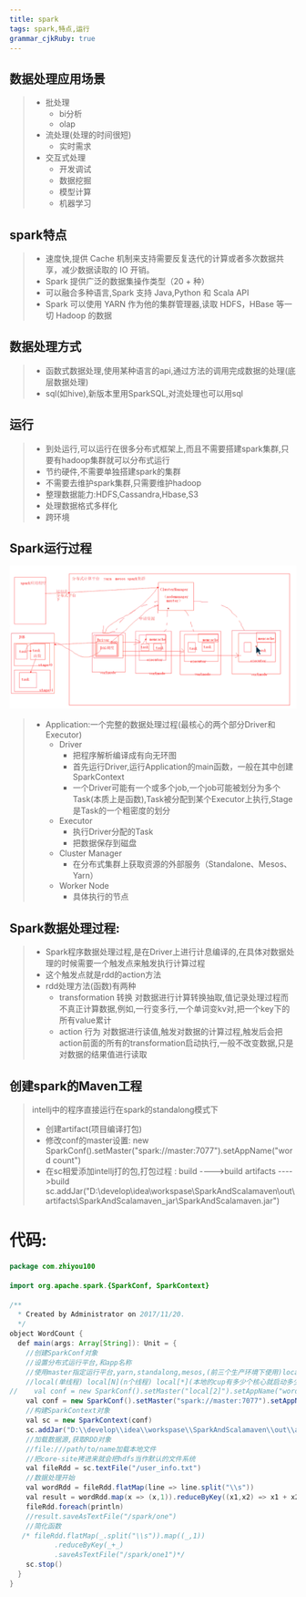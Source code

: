 ```yaml
---
title: spark
tags: spark,特点,运行
grammar_cjkRuby: true
---
```



## 数据处理应用场景

> - 批处理
> 	- bi分析
> 	- olap
> - 流处理(处理的时间很短)
> 	- 实时需求
> - 交互式处理
> 	- 开发调试
> 	- 数据挖掘
> 	- 模型计算
> 	- 机器学习

## spark特点
> - 速度快,提供 Cache 机制来支持需要反复迭代的计算或者多次数据共享，减少数据读取的 IO 开销。
> - Spark 提供广泛的数据集操作类型（20 + 种）
> - 可以融合多种语言,Spark 支持 Java,Python 和 Scala API
> - Spark 可以使用 YARN 作为他的集群管理器,读取 HDFS，HBase 等一切 Hadoop 的数据

## 数据处理方式

> - 函数式数据处理,使用某种语言的api,通过方法的调用完成数据的处理(底层数据处理)
> - sql(如hive),新版本里用SparkSQL,对流处理也可以用sql

## 运行

> - 到处运行,可以运行在很多分布式框架上,而且不需要搭建spark集群,只要有hadoop集群就可以分布式运行
> - 节约硬件,不需要单独搭建spark的集群
> - 不需要去维护spark集群,只需要维护hadoop
> - 整理数据能力:HDFS,Cassandra,Hbase,S3
> - 处理数据格式多样化
> - 跨环境

## Spark运行过程

![Spark运行][1]

> - Application:一个完整的数据处理过程(最核心的两个部分Driver和Executor)
> 	- Driver
> 		- 把程序解析编译成有向无环图
> 		- 首先运行Driver,运行Application的main函数，一般在其中创建SparkContext
> 		- 一个Driver可能有一个或多个job,一个job可能被划分为多个Task(本质上是函数),Task被分配到某个Executor上执行,Stage是Task的一个粗密度的划分
> 	- Executor
> 		- 执行Driver分配的Task
> 		- 把数据保存到磁盘
> 	- Cluster Manager
> 		-  在分布式集群上获取资源的外部服务（Standalone、Mesos、Yarn）
> 	- Worker Node 
> 		- 具体执行的节点

## Spark数据处理过程:

> - Spark程序数据处理过程,是在Driver上进行计息编译的,在具体对数据处理的时候需要一个触发点来触发执行计算过程
> - 这个触发点就是rdd的action方法
> - rdd处理方法(函数)有两种
> 	- transformation 转换 对数据进行计算转换抽取,值记录处理过程而不真正计算数据,例如,一行变多行,一个单词变kv对,把一个key下的所有value累计
> 	- action   行为   对数据进行读值,触发对数据的计算过程,触发后会把action前面的所有的transformation启动执行,一般不改变数据,只是对数据的结果值进行读取

## 创建spark的Maven工程

> intellj中的程序直接运行在spark的standalong模式下
> - 创建artifact(项目编译打包)
> - 修改conf的master设置: new SparkConf().setMaster("spark://master:7077").setAppName("word count")
> - 在sc相爱添加intellj打的包,打包过程 : build ---->build artifacts ---->build   sc.addJar("D:\\develop\\idea\\workspase\\SparkAndScalamaven\\out\\artifacts\\SparkAndScalamaven_jar\\SparkAndScalamaven.jar")

 # 代码:
 
``` java
package com.zhiyou100

import org.apache.spark.{SparkConf, SparkContext}

/**
  * Created by Administrator on 2017/11/20.
  */
object WordCount {
  def main(args: Array[String]): Unit = {
    //创建SparkConf对象
    //设置分布式运行平台,和app名称
    //使用master指定运行平台,yarn,standalong,mesos,(前三个生产环境下使用)local(开发调试时使用)
    //local(单线程) local[N](n个线程) local[*](本地的cup有多少个核心就启动多少个线程)
//    val conf = new SparkConf().setMaster("local[2]").setAppName("word count")
    val conf = new SparkConf().setMaster("spark://master:7077").setAppName("word count")
    //构建SparkContext对象
    val sc = new SparkContext(conf)
    sc.addJar("D:\\develop\\idea\\workspase\\SparkAndScalamaven\\out\\artifacts\\SparkAndScalamaven_jar\\SparkAndScalamaven.jar")
    //加载数据源,获取RDD对象
    //file:///path/to/name加载本地文件
    //把core-site拷进来就会把hdfs当作默认的文件系统
    val fileRdd = sc.textFile("/user_info.txt")
    //数据处理开始
    val wordRdd = fileRdd.flatMap(line => line.split("\\s"))
    val result = wordRdd.map(x => (x,1)).reduceByKey((x1,x2) => x1 + x2)
    fileRdd.foreach(println)
    //result.saveAsTextFile("/spark/one")
    //简化函数
   /* fileRdd.flatMap(_.split("\\s")).map((_,1))
           .reduceByKey(_+_)
           .saveAsTextFile("/spark/one1")*/
    sc.stop()
  }
}

```


  [1]: https://www.github.com/wxdsunny/images/raw/master/1511161975415.jpg